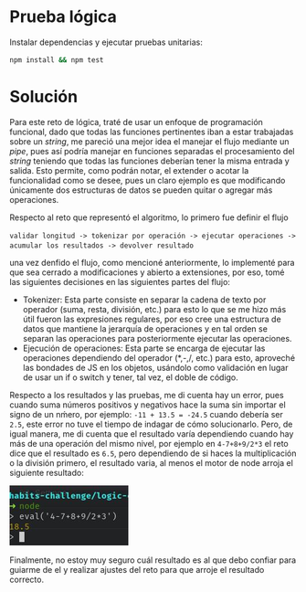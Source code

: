 # Prueba lógica

Instalar dependencias y ejecutar pruebas unitarias:

```bash
npm install && npm test
```

# Solución

Para este reto de lógica, traté de usar un enfoque de programación funcional, dado que todas las funciones pertinentes iban a estar trabajadas sobre un _string_, me pareció una mejor idea el manejar el flujo mediante un _pipe_, pues así podría manejar en funciones separadas el procesamiento del _string_ teniendo que todas las funciones deberían tener la misma entrada y salida. Esto permite, como podrán notar, el extender o acotar la funcionalidad como se desee, pues un claro ejemplo es que modificando únicamente dos estructuras de datos se pueden quitar o agregar más operaciones.

Respecto al reto que representó el algoritmo, lo primero fue definir el flujo 

`validar longitud -> tokenizar por operación -> ejecutar operaciones -> acumular los resultados -> devolver resultado`

una vez denfido el flujo, como mencioné anteriormente, lo implementé para que sea cerrado a modificaciones y abierto a extensiones, por eso, tomé las siguientes decisiones en las siguientes partes del flujo:

- Tokenizer: Esta parte consiste en separar la cadena de texto por operador (suma, resta, división, etc.) para esto lo que se me hizo más útil fueron las expresiones regulares, por eso cree una estructura de datos que mantiene la jerarquía de operaciones y en tal orden se separan las operaciones para posteriormente ejecutar las operaciones.
- Ejecución de operaciones: Esta parte se encarga de ejecutar las operaciones dependiendo del operador (*,-,/, etc.) para esto, aproveché las bondades de JS en los objetos, usándolo como validación en lugar de usar un if o switch y tener, tal vez, el doble de código.

Respecto a los resultados y las pruebas, me di cuenta hay un error, pues cuando suma números positivos y negativos hace la suma sin importar el signo de un nḿero, por ejemplo: `-11 + 13.5 = -24.5` cuando debería ser `2.5`, este error no tuve el tiempo de indagar de cómo solucionarlo. Pero, de igual manera, me di cuenta que el resultado varía dependiendo cuando hay más de una operación del mismo nivel, por ejemplo en `4-7+8+9/2*3` el reto dice que el resultado es `6.5`, pero dependiendo de si haces la multiplicación o la división primero, el resultado varia, al menos el motor de node arroja el siguiente resultado:

![Img](img/photo_2021-02-24_19-40-19.jpg)

Finalmente, no estoy muy seguro cuál resultado es al que debo confiar para guiarme de el y realizar ajustes del reto para que arroje el resultado correcto.
